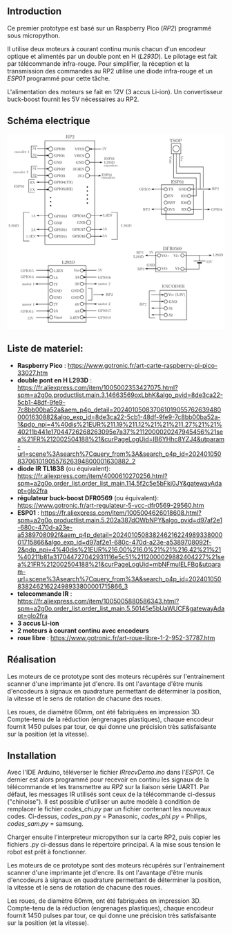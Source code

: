 ## Introduction

Ce premier prototype est basé sur un Raspberry Pico (_RP2_) programmé sous micropython.

Il utilise deux moteurs à courant continu munis chacun d'un encodeur optique et alimentés par un double pont en H (_L293D_). Le pilotage est fait par télécommande infra-rouge. Pour simplifier, la réception et la transmission des commandes au RP2 utilise une diode infra-rouge et un _ESP01_ programmé pour cette tâche.

L'alimentation des moteurs se fait en 12V (3 accus Li-ion). Un convertisseur buck-boost fournit les 5V nécessaires au RP2.

## Schéma electrique
![](Ludomat_1.png)

## Liste de materiel:
- __Raspberry Pico__ : https://www.gotronic.fr/art-carte-raspberry-pi-pico-33027.htm
- __double pont en H L293D__ : https://fr.aliexpress.com/item/1005002353427075.html?spm=a2g0o.productlist.main.3.14663569oxLbhK&algo_pvid=8de3ca22-5cb1-48df-9fe9-7c8bb00ba52a&aem_p4p_detail=2024010508370610190557626394800001630882&algo_exp_id=8de3ca22-5cb1-48df-9fe9-7c8bb00ba52a-1&pdp_npi=4%40dis%21EUR%211.19%211.12%21%21%211.27%21%21%40211b441e17044726268263095e7a37%2112000020247945456%21sea%21FR%212002504188%21&curPageLogUid=IB6YHhc8YZJ4&utparam-url=scene%3Asearch%7Cquery_from%3A&search_p4p_id=2024010508370610190557626394800001630882_2
- __diode IR TL1838__ (ou équivalent): https://fr.aliexpress.com/item/4000610270256.html?spm=a2g0o.order_list.order_list_main.114.5f2c5e5bFkj0JY&gatewayAdapt=glo2fra
- __régulateur buck-boost DFR0569__ (ou équivalent): https://www.gotronic.fr/art-regulateur-5-vcc-dfr0569-29560.htm
- __ESP01__ : https://fr.aliexpress.com/item/1005004626018608.html?spm=a2g0o.productlist.main.5.202a387dOWbNPY&algo_pvid=d97af2e1-680c-470d-a23e-a5389708092f&aem_p4p_detail=20240105083824621622498933800001715866&algo_exp_id=d97af2e1-680c-470d-a23e-a5389708092f-2&pdp_npi=4%40dis%21EUR%216.00%216.0%21%21%216.42%21%21%40211b81a317044727042931116e5c51%2112000029882404227%21sea%21FR%212002504188%21&curPageLogUid=mbNFmuIELFBq&utparam-url=scene%3Asearch%7Cquery_from%3A&search_p4p_id=20240105083824621622498933800001715866_3
- __telecommande IR__ : https://fr.aliexpress.com/item/1005005880586343.html?spm=a2g0o.order_list.order_list_main.5.50145e5bUaWUCF&gatewayAdapt=glo2fra
- __3 accus Li-ion__
- __2 moteurs à courant continu avec encodeurs__
- __roue libre__ : https://www.gotronic.fr/art-roue-libre-1-2-952-37787.htm

## Réalisation

Les moteurs de ce prototype sont des moteurs récupérés sur l'entrainement scanner d'une imprimante jet d'encre. Ils ont l'avantage d'être munis d'encodeurs à signaux en quadrature permettant de déterminer la position, la vitesse et le sens de rotation de chacune des roues. 

Les roues, de diamètre 60mm, ont été fabriquées en impression 3D. Compte-tenu de la réduction (engrenages plastiques), chaque encodeur fournit 1450 pulses par tour, ce qui donne une précision très satisfaisante sur la position (et la vitesse).

## Installation

Avec l'IDE Arduino, téléverser le fichier _IRrecvDemo.ino_ dans l'_ESP01_. Ce dernier est alors programmé pour recevoir en continu les signaux de la télécommande et les transmettre au _RP2_ sur la liaison série UART1. Par défaut, les messages IR utilisés sont ceux de la télécommande ci-dessus ("chinoise"). Il est possible d'utiliser un autre modèle à condition de remplacer le fichier _codes_chi.py_ par un fichier contenant les nouveaux codes. Ci-dessus, _codes_pan.py_ = Panasonic, _codes_phi.py_ = Philips, _codes_sam.py_ = samsung.

Charger ensuite l'interpreteur micropython sur la carte RP2, puis copier les fichiers .py ci-dessus dans le répertoire principal. A la mise sous tension le robot est prêt à fonctionner.

Les moteurs de ce prototype sont des moteurs récupérés sur l'entrainement scanner d'une imprimante jet d'encre. Ils ont l'avantage d'être munis d'encodeurs à signaux en quadrature permettant de déterminer la position, la vitesse et le sens de rotation de chacune des roues. 

Les roues, de diamètre 60mm, ont été fabriquées en impression 3D. Compte-tenu de la réduction (engrenages plastiques), chaque encodeur fournit 1450 pulses par tour, ce qui donne une précision très satisfaisante sur la position (et la vitesse).
